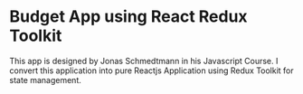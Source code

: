# Budget App using React Redux Toolkit
This app is designed by Jonas Schmedtmann in his Javascript Course. 
I convert this application into pure Reactjs Application using Redux Toolkit for state management. 
